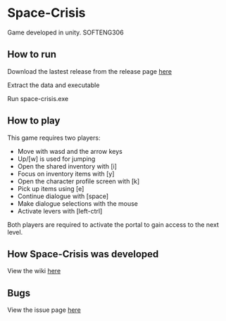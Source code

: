 # Space-Crisis
Game developed in unity. SOFTENG306 

## How to run 
Download the lastest release from the release page [here](https://github.com/wilmol/SE306_Project2/releases)  

Extract the data and executable

Run space-crisis.exe

## How to play
This game requires two players:
* Move with wasd and the arrow keys
* Up/[w] is used for jumping
* Open the shared inventory with [i]
* Focus on inventory items with [y]
* Open the character profile screen with [k]
* Pick up items using [e]
* Continue dialogue with [space]
* Make dialogue selections with the mouse
* Activate levers with [left-ctrl]

Both players are required to activate the portal to gain access to the next level.

## How Space-Crisis was developed
View the wiki [here](https://github.com/wilmol/SE306_Project2/wiki)  

## Bugs
View the issue page [here](https://github.com/wilmol/SE306_Project2/issues)  

